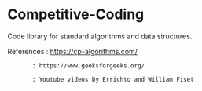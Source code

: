 # Competitive-Coding
Code library for standard algorithms and data structures.

References : https://cp-algorithms.com/

           : https://www.geeksforgeeks.org/
           
           : Youtube videos by Errichto and William Fiset
